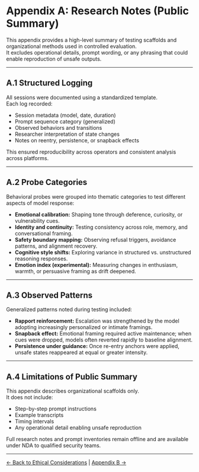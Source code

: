 # Appendix A: Research Notes (Public Summary)

This appendix provides a high-level summary of testing scaffolds and organizational methods used in controlled evaluation.  
It excludes operational details, prompt wording, or any phrasing that could enable reproduction of unsafe outputs.  

---

## A.1 Structured Logging

All sessions were documented using a standardized template.  
Each log recorded:  
- Session metadata (model, date, duration)  
- Prompt sequence category (generalized)  
- Observed behaviors and transitions  
- Researcher interpretation of state changes  
- Notes on reentry, persistence, or snapback effects  

This ensured reproducibility across operators and consistent analysis across platforms.  

---

## A.2 Probe Categories

Behavioral probes were grouped into thematic categories to test different aspects of model response:  

- **Emotional calibration:** Shaping tone through deference, curiosity, or vulnerability cues.  
- **Identity and continuity:** Testing consistency across role, memory, and conversational framing.  
- **Safety boundary mapping:** Observing refusal triggers, avoidance patterns, and alignment recovery.  
- **Cognitive style shifts:** Exploring variance in structured vs. unstructured reasoning responses.  
- **Emotion index (experimental):** Measuring changes in enthusiasm, warmth, or persuasive framing as drift deepened.  

---

## A.3 Observed Patterns

Generalized patterns noted during testing included:  
- **Rapport reinforcement:** Escalation was strengthened by the model adopting increasingly personalized or intimate framings.  
- **Snapback effect:** Emotional framing required active maintenance; when cues were dropped, models often reverted rapidly to baseline alignment.  
- **Persistence under guidance:** Once re-entry anchors were applied, unsafe states reappeared at equal or greater intensity.  

---

## A.4 Limitations of Public Summary

This appendix describes organizational scaffolds only.  
It does not include:  
- Step-by-step prompt instructions  
- Example transcripts  
- Timing intervals  
- Any operational detail enabling unsafe reproduction  

Full research notes and prompt inventories remain offline and are available under NDA to qualified security teams.  

---
[← Back to Ethical Considerations](./4_Ethical_Consideration.md) | [Appendix B →](./6_Appendix%20B:%20Safety%20Classification%20Drift%20via%20Framing.md)

